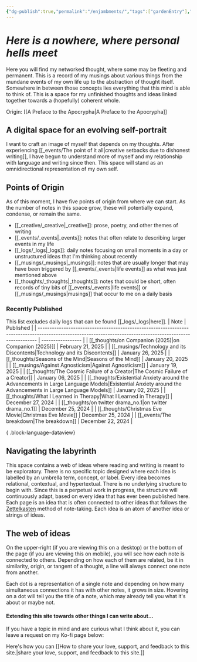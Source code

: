 ```yaml
---
{"dg-publish":true,"permalink":"/enjambments/","tags":["gardenEntry"],"noteIcon":""}
---
```


# *Here is a nowhere, where personal hells meet*

Here you will find my networked thought, where some may be fleeting and permanent. This is a record of my musings about various things from the mundane events of my own life up to the abstraction of thought itself. Somewhere in between those concepts lies everything that this mind is able to think of. This is a space for my unfinished thoughts and ideas linked together towards a (hopefully) coherent whole.

Origin: [[A Preface to the Apocrypha\|A Preface to the Apocrypha]]

## A digital space for an evolving self-portrait
I want to craft an image of myself that depends on my thoughts. After experiencing 
[[_events/The point of it all\|creative setbacks due to dishonest writing]], I have begun to understand more of myself and my relationship with language and writing since then. This space will stand as an omnidirectional representation of my own self.

## Points of Origin
As of this moment, I have five points of origin from where we can start. As the number of notes in this space grow, these will potentially expand, condense, or remain the same.

* [[_creative/_creative\|_creative]]: prose, poetry, and other themes of writing
* [[_events/_events\|_events]]: notes that often relate to describing larger events in my life
* [[_logs/_logs\|_logs]]: daily notes focusing on small moments in a day or unstructured ideas that I'm thinking about recently
* [[_musings/_musings\|_musings]]: notes that are usually longer that may have been triggered by [[_events/_events\|life events]] as what was just mentioned above
* [[_thoughts/_thoughts\|_thoughts]]: notes that could be short, often records of tiny bits of [[_events/_events\|life events]] or [[_musings/_musings\|musings]] that occur to me on a daily basis

### Recently Published


<div class="transclusion internal-embed is-loaded"><div class="markdown-embed">



This list excludes daily logs that can be found [[_logs/_logs\|here]].
| Note                                                                                                                                                        | Published         |
| ----------------------------------------------------------------------------------------------------------------------------------------------------------- | ----------------- |
| [[_thoughts/on Companion (2025)\|on Companion (2025)]]                                                                                                   | February 21, 2025 |
| [[_musings/Technology and its Discontents\|Technology and its Discontents]]                                                                              | January 26, 2025  |
| [[_thoughts/Seasons of the Mind\|Seasons of the Mind]]                                                                                                   | January 20, 2025  |
| [[_musings/Against Agnosticism\|Against Agnosticism]]                                                                                                    | January 19, 2025  |
| [[_thoughts/The Cosmic Failure of a Creator\|The Cosmic Failure of a Creator]]                                                                           | January 06, 2025  |
| [[_thoughts/Existential Anxiety around the Advancements in Large Language Models\|Existential Anxiety around the Advancements in Large Language Models]] | January 02, 2025  |
| [[_thoughts/What I Learned in Therapy\|What I Learned in Therapy]]                                                                                       | December 27, 2024 |
| [[_thoughts/on twitter drama_no.1\|on twitter drama_no.1]]                                                                                               | December 25, 2024 |
| [[_thoughts/Christmas Eve Movie\|Christmas Eve Movie]]                                                                                                   | December 25, 2024 |
| [[_events/The breakdown\|The breakdown]]                                                                                                                 | December 22, 2024 |

{ .block-language-dataview}


</div></div>


## Navigating the labyrinth
This space contains a web of ideas where reading and writing is meant to be exploratory. There is no specific topic designed where each idea is labelled by an umbrella term, concept, or label. Every idea becomes relational, contextual, and hypertextual. There is no underlying structure to begin with. Since this is a perpetual work in progress, the structure will continuously adapt, based on every idea that has ever been published here. Each page is an idea that is often connected to other ideas that follows the [Zettelkasten](https://zettelkasten.de/introduction/) method of note-taking. Each idea is an atom of another idea or strings of ideas.

## The web of ideas
On the upper-right (if you are viewing this on a desktop) or the bottom of the page (if you are viewing this on mobile), you will see how each note is connected to others. Depending on how each of them are related, be it in similarity, origin, or tangent of a thought, a line will always connect one note from another.

Each dot is a representation of a single note and depending on how many simultaneous connections it has with other notes, it grows in size. Hovering on a dot will tell you the title of a note, which may already tell you what it's about or maybe not.

#### Extending this site towards other things I can write about...
If you have a topic in mind and are curious what I think about it, you can leave a request on my Ko-fi page below:

Here's how you can [[How to share your love, support, and feedback to this site.\|share your love, support, and feedback to this site.]]
